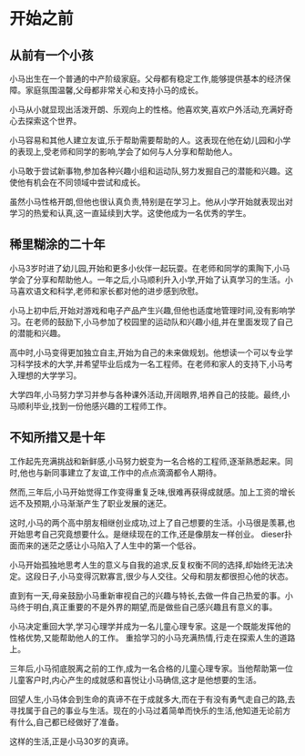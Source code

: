 # 开始之前

## 从前有一个小孩

小马出生在一个普通的中产阶级家庭。父母都有稳定工作,能够提供基本的经济保障。家庭氛围温馨,父母都非常关心和支持小马的成长。

小马从小就显现出活泼开朗、乐观向上的性格。他喜欢笑,喜欢户外活动,充满好奇心去探索这个世界。

小马容易和其他人建立友谊,乐于帮助需要帮助的人。这表现在他在幼儿园和小学的表现上,受老师和同学的影响,学会了如何与人分享和帮助他人。

小马敢于尝试新事物,参加各种兴趣小组和运动队,努力发掘自己的潜能和兴趣。这使他有机会在不同领域中尝试和成长。

虽然小马性格开朗,但他也很认真负责,特别是在学习上。他从小学开始就表现出对学习的热爱和认真,这一直延续到大学。这使他成为一名优秀的学生。


## 稀里糊涂的二十年

小马3岁时进了幼儿园,开始和更多小伙伴一起玩耍。在老师和同学的熏陶下,小马学会了分享和帮助他人。一年之后,小马顺利升入小学,开始了认真学习的生活。小马喜欢语文和科学,老师和家长都对他的进步感到欣慰。

小马上初中后,开始对游戏和电子产品产生兴趣,但他也适度地管理时间,没有影响学习。在老师的鼓励下,小马参加了校园里的运动队和兴趣小组,并在里面发现了自己的潜能和兴趣。

高中时,小马变得更加独立自主,开始为自己的未来做规划。他想读一个可以专业学习科学技术的大学,并希望毕业后成为一名工程师。在老师和家人的支持下,小马考入理想的大学学习。

大学四年,小马努力学习并参与各种课外活动,开阔眼界,培养自己的技能。最终,小马顺利毕业,找到一份他感兴趣的工程师工作。

## 不知所措又是十年

工作起先充满挑战和新鲜感,小马努力蜕变为一名合格的工程师,逐渐熟悉起来。同时,他也与新同事建立了友谊,工作中的点点滴滴都令人期待。

然而,三年后,小马开始觉得工作变得重复乏味,很难再获得成就感。加上工资的增长远不及预期,小马渐渐产生了职业发展的迷茫。

这时,小马的两个高中朋友相继创业成功,过上了自己想要的生活。小马很是羡慕,也开始思考自己究竟想要什么。是继续现在的工作,还是像朋友一样创业。 dieser扑面而来的迷茫之感让小马陷入了人生中的第一个低谷。

小马开始孤独地思考人生的意义与自我的追求,反复权衡不同的选择,却始终无法决定。这段日子,小马变得沉默寡言,很少与人交往。父母和朋友都很担心他的状态。

直到有一天,母亲鼓励小马重新审视自己的兴趣与特长,去做一件自己热爱的事。小马终于明白,真正重要的不是外界的期望,而是做些自己感兴趣且有意义的事。

小马决定重回大学,学习心理学并成为一名儿童心理专家。这是一个既能发挥他的性格优势,又能帮助他人的工作。 重拾学习的小马充满热情,行走在探索人生的道路上。

三年后,小马彻底脱离之前的工作,成为一名合格的儿童心理专家。当他帮助第一位儿童客户时,内心产生的成就感和喜悦让小马确信,这才是他想要的生活。

回望人生,小马体会到生命的真谛不在于成就多大,而在于有没有勇气走自己的路,去寻找属于自己的事业与生活。现在的小马过着简单而快乐的生活,他知道无论前方有什么,自己都已经做好了准备。

这样的生活,正是小马30岁的真谛。